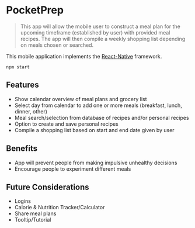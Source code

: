 # PocketPrep

> This app will allow the mobile user to construct a meal plan for the upcoming timeframe (established by user) with provided meal recipes. The app will then compile a weekly shopping list depending on meals chosen or searched. 

This mobile application implements the [React-Native](https://github.com/facebook/react-native) framework.

```
npm start
```

## Features

- Show calendar overview of meal plans and grocery list
- Select day from calendar to add one or more meals (breakfast, lunch, dinner, other)
- Meal search/selection from database of recipes and/or personal recipes
- Option to create and save personal recipes
- Compile a shopping list based on start and end date given by user

## Benefits

- App will prevent people from making impulsive unhealthy decisions 
- Encourage people to experiment different meals

## Future Considerations

- Logins
- Calorie & Nutrition Tracker/Calculator
- Share meal plans
- Tooltip/Tutorial
